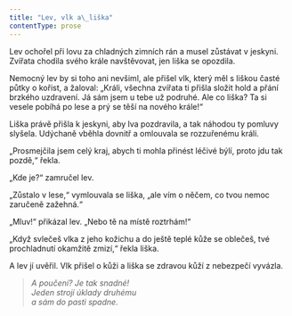 ```yaml
---
title: "Lev, vlk a\_liška"
contentType: prose
---
```


<section>

Lev ochořel při lovu za chladných zimních rán a musel zůstávat v jeskyni. Zvířata chodila svého krále navštěvovat, jen liška se opozdila.

Nemocný lev by si toho ani nevšiml, ale přišel vlk, který měl s liškou časté půtky o kořist, a žaloval: „Králi, všechna zvířata ti přišla složit hold a přání brzkého uzdravení. Já sám jsem u tebe už podruhé. Ale co liška? Ta si vesele pobíhá po lese a prý se těší na nového krále!“

Liška právě přišla k jeskyni, aby lva pozdravila, a tak náhodou ty pomluvy slyšela. Udýchaně vběhla dovnitř a omlouvala se roz­zuřenému králi.

„Prosmejčila jsem celý kraj, abych ti mohla přinést léčivé býlí, proto jdu tak pozdě,“ řekla.

„Kde je?“ zamručel lev.

„Zůstalo v lese,“ vymlouvala se liška, „ale vím o něčem, co tvou nemoc zaručeně zažehná.“

„Mluv!“ přikázal lev. „Nebo tě na místě roztrhám!“

„Když svlečeš vlka z jeho kožichu a do ještě teplé kůže se oblečeš, tvé prochladnutí okamžitě zmizí,“ řekla liška.

A lev jí uvěřil. Vlk přišel o kůži a liška se zdravou kůží z nebezpečí vyvázla.

</section>

<section>

> _A poučení? Je tak snadné!  
> Jeden strojí úklady druhému  
> a sám do pasti spadne._

</section>
